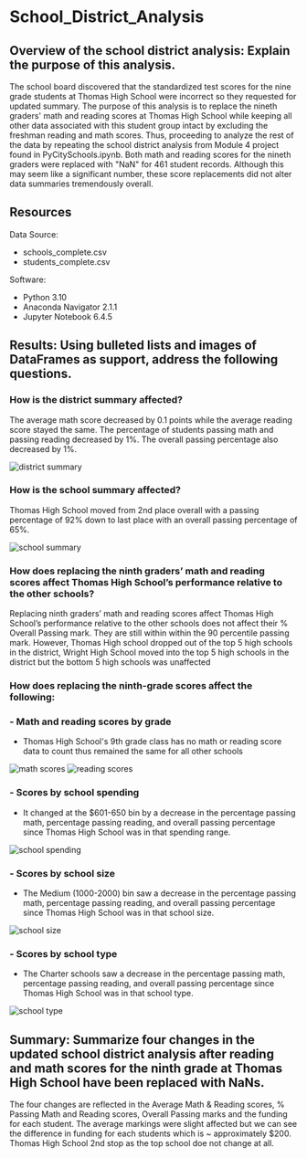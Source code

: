 # School_District_Analysis
## Overview of the school district analysis: Explain the purpose of this analysis.
The school board discovered that the standardized test scores for the nine grade students at Thomas High School were incorrect so they requested for updated summary. The purpose of this analysis is to replace the nineth graders' math and reading scores at Thomas High School while keeping all other data associated with this student group intact by excluding the freshman reading and math scores. Thus, proceeding to analyze the rest of the data by repeating the school district analysis from Module 4 project found in PyCitySchools.ipynb. Both math and reading scores for the nineth graders were replaced with "NaN" for 461 student records. Although this may seem like a significant number, these score replacements did not alter data summaries tremendously overall.

## Resources 
Data Source: 
- schools_complete.csv
- students_complete.csv

Software:
- Python 3.10
- Anaconda Navigator 2.1.1
- Jupyter Notebook 6.4.5

## Results: Using bulleted lists and images of DataFrames as support, address the following questions.
### How is the district summary affected?
The average math score decreased by 0.1 points while the average reading score stayed the same. The percentage of students passing math and passing reading decreased by 1%. The overall passing percentage also decreased by 1%.

![district summary](https://user-images.githubusercontent.com/33900637/145521303-5f93a76c-ead9-47cb-8f4f-53c091805ee2.png)

### How is the school summary affected?
Thomas High School moved from 2nd place overall with a passing percentage of 92% down to last place with an overall passing percentage of 65%.

![school summary](https://user-images.githubusercontent.com/33900637/145521316-2c7e2a97-aff6-4cec-903a-9c068af12a5b.png)

### How does replacing the ninth graders’ math and reading scores affect Thomas High School’s performance relative to the other schools?
Replacing ninth graders’ math and reading scores affect Thomas High School’s performance relative to the other schools does not affect their % Overall Passing mark.  They are still within within the 90 percentile passing mark. However, Thomas High school dropped out of the top 5 high schools in the district, Wright High School moved into the top 5 high schools in the district but the bottom 5 high schools was unaffected

### How does replacing the ninth-grade scores affect the following:
###  - Math and reading scores by grade
- Thomas High School's 9th grade class has no math or reading score data to count thus remained the same for all other schools

![math scores](https://user-images.githubusercontent.com/33900637/145521811-f290bf3d-7f90-4098-b66f-74e69385d59e.png)
![reading scores](https://user-images.githubusercontent.com/33900637/145521814-f8cfeee0-66d3-4f2e-be96-1775977da3dc.png)


###  - Scores by school spending
- It changed at the $601-650 bin by a decrease in the percentage passing math, percentage passing reading, and overall passing percentage since Thomas High School was in that spending range. 

![school spending](https://user-images.githubusercontent.com/33900637/145521725-f8eb58a8-053d-4e16-a105-762838cb35ed.png)

###  - Scores by school size
- The Medium (1000-2000) bin saw a decrease in the percentage passing math, percentage passing reading, and overall passing percentage since Thomas High School was in that school size. 

![school size](https://user-images.githubusercontent.com/33900637/145521741-327bafe4-46e9-492a-858d-0f62b18b59fa.png)

###  - Scores by school type
- The Charter schools saw a decrease in the percentage passing math, percentage passing reading, and overall passing percentage since Thomas High School was in that school type.

![school type](https://user-images.githubusercontent.com/33900637/145521763-f3f77da6-83b7-428d-bcc9-a868749e3805.png)

## Summary: Summarize four changes in the updated school district analysis after reading and math scores for the ninth grade at Thomas High School have been replaced with NaNs.
The four changes are reflected in the Average Math & Reading scores, % Passing Math and Reading scores, Overall Passing marks and the funding for each student.  The average markings were slight affected but we can see the difference in funding for each students which is ~ approximately $200.  Thomas High School 2nd stop as the top school doe not change at all.
